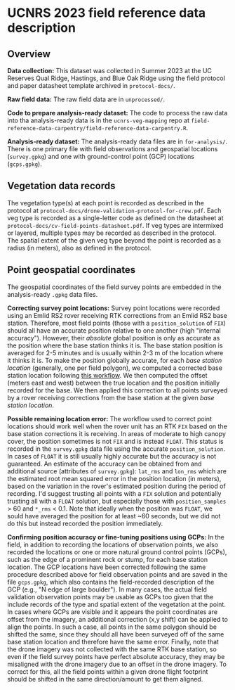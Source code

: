 # UCNRS 2023 field reference data description

## Overview

**Data collection:** This dataset was collected in Summer 2023 at the UC Reserves Qual Ridge, Hastings, and Blue Oak Ridge using the field protocol and paper datasheet template archived in `protocol-docs/`.

**Raw field data:** The raw field data are in `unprocessed/`.

**Code to prepare analysis-ready dataset:** The code to process the raw data into tha analysis-ready data is in the `ucnrs-veg-mapping` repo at `field-reference-data-carpentry/field-reference-data-carpentry.R`.

**Analysis-ready dataset:** The analysis-ready data files are in `for-analysis/`. There is one primary file with field observations and geospatial locations (`survey.gpkg`) and one with ground-control point (GCP) locations (`gcps.gpkg`).

## Vegetation data records

The vegetation type(s) at each point is recorded as described in the protocol at `protocol-docs/drone-validation-protocol-for-crew.pdf`. Each veg type is recorded as a single-letter code as defined on the datasheet at `protocol-docs/cv-field-points-datasheet.pdf`. If veg types are intermixed or layered, multiple types may be recorded as described in the protocol. The spatial extent of the given veg type beyond the point is recorded as a radius (in meters), also as defined in the protocol.

## Point geospatial coordinates

The geospatial coordinates of the field survey points are embedded in the analysis-ready `.gpkg` data files.

**Correcting survey point locations:** Survey point locations were recorded using an Emlid RS2 rover receiving RTK corrections from an Emlid RS2 base station. Therefore, most field points (those with a `position_solution` of `FIX`) should all have an accurate position relative to one another (high "internal accuracy"). However, their *absolute* global position is only as accurate as the position where the base station thinks it is. The base station position is averaged for 2-5 minutes and is usually within 2-3 m of the location where it thinks it is. To make the position globally accurate, for each *base station location* (generally, one per field polygon), we computed a corrected base station location following [this workflow](https://docs.emlid.com/reachrs2/tutorials/post-processing-workflow/nrcan-workflow/). We then computed the offset (meters east and west) between the true location and the position initially recorded for the base. We then applied this correction to all points surveyed by a rover receiving corrections from the base station at the given *base station location*.

**Possible remaining location error:** The workflow used to correct point locations should work well when the rover unit has an RTK `FIX` based on the base station corrections it is receiving. In areas of moderate to high canopy cover, the position sometimes is not `FIX` and is instead `FLOAT`. This status is recorded in the `survey.gpkg` data file using the accurate `position_solution`. In cases of `FLOAT` it is still usually highly accurate but the accuracy is not guaranteed. An estimate of the accuracy can be obtained from and additional source (attributes of `survey.gpkg`): `lat_rms` and `lon_rms` which are the estimated root mean squared error in the position location (in meters), based on the variation in the rover's estimated position during the period of recording. I'd suggest trusting all points with a `FIX` solution and potentially trusting all with a `FLOAT` solution, but especially those with `position_samples` > 60 and `*_rms` < 0.1. Note that ideally when the position was `FLOAT`, we sould have averaged the position for at least ~60 seconds, but we did not do this but instead recorded the position immediately.

**Confirming position accuracy or fine-tuning positions using GCPs:** In the field, in addition to recording the locations of observation points, we also recorded the locations or one or more natural ground control points (GCPs), such as the edge of a prominent rock or stump, for each base station location. The GCP locations have been corrected following the same procedure described above for field observation points and are saved in the file `gcps.gpkg`, which also contains the field-recorded description of the GCP (e.g., "N edge of large boulder"). In many cases, the actual field validation observation points may be usable as GCPs too given that the include records of the type and spatial extent of the vegetation at the point. In cases where GCPs are visible and it appears the point coordinates are offset from the imagery, an additional correction (x,y shift) can be applied to align the points. In such a case, all points in the same polygon should be shifted the same, since they should all have been surveyed off of the same base station location and therefore have the same error. Finally, note that the drone imagery was not collected with the same RTK base station, so even if the field survey points have perfect absolute accuracy, they may be misaligned with the drone imagery due to an offset in the drone imagery. To correct for this, all the field points within a given drone flight footprint should be shifted in the same direction/amount to get them aligned.

